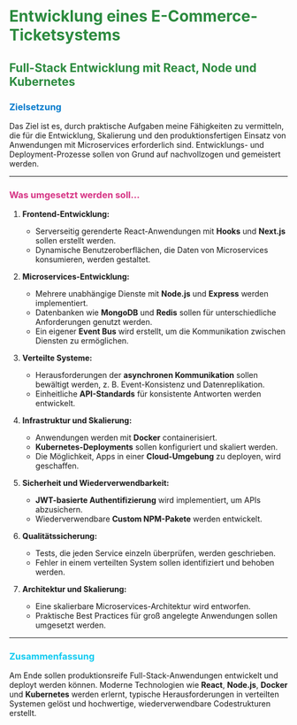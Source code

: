 # <span style="color:#2b8a3e;">**Entwicklung eines E-Commerce-Ticketsystems**</span>

## <span style="color:#2b8a3e;">**Full-Stack Entwicklung mit React, Node und Kubernetes**</span>

### <span style="color:#007acc;">**Zielsetzung**</span>

Das Ziel ist es, durch praktische Aufgaben meine Fähigkeiten zu vermitteln, die für die Entwicklung, Skalierung und den produktionsfertigen Einsatz von Anwendungen mit Microservices erforderlich sind. Entwicklungs- und Deployment-Prozesse sollen von Grund auf nachvollzogen und gemeistert werden.

---

### <span style="color:#d63384;">**Was umgesetzt werden soll…**</span>

1. **Frontend-Entwicklung:**

   - Serverseitig gerenderte React-Anwendungen mit **Hooks** und **Next.js** sollen erstellt werden.
   - Dynamische Benutzeroberflächen, die Daten von Microservices konsumieren, werden gestaltet.

2. **Microservices-Entwicklung:**

   - Mehrere unabhängige Dienste mit **Node.js** und **Express** werden implementiert.
   - Datenbanken wie **MongoDB** und **Redis** sollen für unterschiedliche Anforderungen genutzt werden.
   - Ein eigener **Event Bus** wird erstellt, um die Kommunikation zwischen Diensten zu ermöglichen.

3. **Verteilte Systeme:**

   - Herausforderungen der **asynchronen Kommunikation** sollen bewältigt werden, z. B. Event-Konsistenz und Datenreplikation.
   - Einheitliche **API-Standards** für konsistente Antworten werden entwickelt.

4. **Infrastruktur und Skalierung:**

   - Anwendungen werden mit **Docker** containerisiert.
   - **Kubernetes-Deployments** sollen konfiguriert und skaliert werden.
   - Die Möglichkeit, Apps in einer **Cloud-Umgebung** zu deployen, wird geschaffen.

5. **Sicherheit und Wiederverwendbarkeit:**

   - **JWT-basierte Authentifizierung** wird implementiert, um APIs abzusichern.
   - Wiederverwendbare **Custom NPM-Pakete** werden entwickelt.

6. **Qualitätssicherung:**

   - Tests, die jeden Service einzeln überprüfen, werden geschrieben.
   - Fehler in einem verteilten System sollen identifiziert und behoben werden.

7. **Architektur und Skalierung:**
   - Eine skalierbare Microservices-Architektur wird entworfen.
   - Praktische Best Practices für groß angelegte Anwendungen sollen umgesetzt werden.

---

### <span style="color:#0dcaf0;">**Zusammenfassung**</span>

Am Ende sollen produktionsreife Full-Stack-Anwendungen entwickelt und deployt werden können. Moderne Technologien wie **React**, **Node.js**, **Docker** und **Kubernetes** werden erlernt, typische Herausforderungen in verteilten Systemen gelöst und hochwertige, wiederverwendbare Codestrukturen erstellt.
